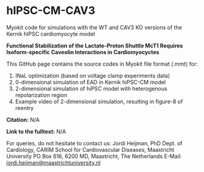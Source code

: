 # hIPSC-CM-CAV3
Myokit code for simulations with the WT and CAV3 KO versions of the Kernik hIPSC cardiomyocyte model

**Functional Stabilization of the Lactate-Proton Shuttle McT1 Requires Isoform-specific Caveolin Interactions in Cardiomyocyctes**

This GitHub page contains the source codes in Myokit file format (.mmt) for:

1. INaL optimization (based on voltage clamp experiments data)
2. 0-dimensional simulation of EAD in Kernik hiPSC-CM model
3. 2-dimensional simulation of hiPSC model with heterogenous repolarization region
4. Example video of 2-dimensional simulation, resulting in figure-8 of reentry

**Citation:** N/A

**Link to the fulltext:** N/A

For queries, do not hesitate to contact us: Jordi Heijman, PhD Dept. of Cardiology, CARIM School for Cardiovascular Diseases, Maastricht University PO Box 616, 6200 MD, Maastricht, The Netherlands E-Mail: jordi.heijman@maastrichtuniversity.nl
